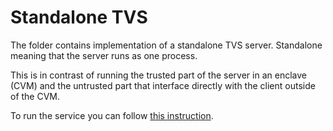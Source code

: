 # Standalone TVS

The folder contains implementation of a standalone TVS server. Standalone
meaning that the server runs as one process.


This is in contrast of running the trusted part of the server in an enclave
(CVM) and the untrusted part that interface directly with the client outside of
the CVM.

To run the service you can follow [this instruction](../README.md).
